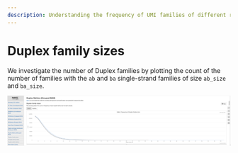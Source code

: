 ```yaml
---
description: Understanding the frequency of UMI families of different read counts
---
```


# Duplex family sizes

We investigate the number of Duplex families by plotting the count of the number of families with the `ab` and `ba` single-strand families of size `ab_size` and `ba_size`.

![](<../../../.gitbook/assets/iScreen Shoter - 2022-07-21 123025.745 (1).png>)
